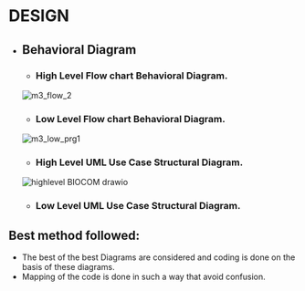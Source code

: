 # DESIGN
* ##  Behavioral Diagram
    * ###  High Level Flow chart Behavioral Diagram.
    ![m3_flow_2](https://user-images.githubusercontent.com/98802184/157694391-65783cc0-37df-4090-a49c-3ffd52ac2211.PNG)
    * ### Low Level Flow chart Behavioral Diagram.
    ![m3_low_prg1](https://user-images.githubusercontent.com/98802184/157797444-d1d025fc-8b99-4d7a-a6bd-c20459fe4240.PNG)
    * ### High Level UML Use Case Structural Diagram.
    ![highlevel BIOCOM drawio](https://user-images.githubusercontent.com/98813747/157817463-c919530d-0e42-483f-a195-62e6ad90161d.png)
    * ### Low Level UML Use Case Structural Diagram.
## Best method followed:
   * The best of the best Diagrams are considered and coding is done on the basis of these diagrams.
   * Mapping of the code is done in such a way that avoid confusion.
